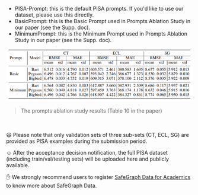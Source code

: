 
- PISA-Prompt: this is the default PISA prompts. If you'd like to use our dataset, please use this directly.
- BasicPrompt: this is the Basic Prompt used in Prompts Ablation Study in our paper (see the Supp. doc).
- MinimumPrompt: this is the Minimum Prompt used in Prompts Ablation Study in our paper (see the Supp. doc).

![](../resources/result_prompt_ablation.png)
> The prompts ablation study results (Table 10 in the paper)


<br/><br/>
:smiley: Please note that only validation sets of three sub-sets (CT, ECL, SG) are provided as PISA examples during the submission period.

:relaxed: After the acceptance decision notification, the full PISA dataset (including train/val/testing sets) will be uploaded here and publicly available.

:hand: We strongly recommend users to register [SafeGraph Data for Academics](https://www.safegraph.com/academics) to know more about SafeGraph Data.
